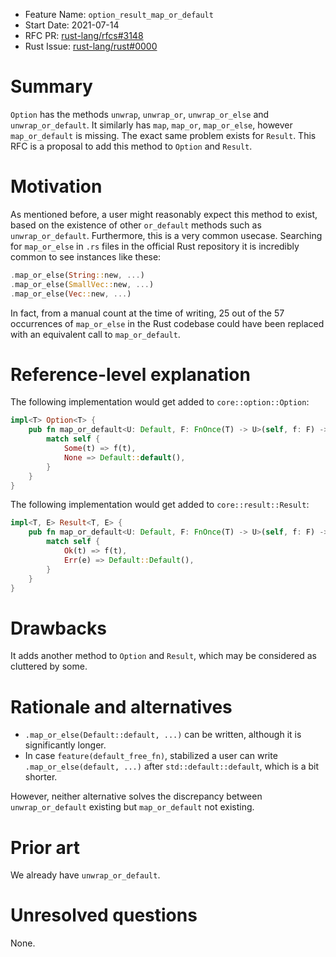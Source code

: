 - Feature Name: `option_result_map_or_default`
- Start Date: 2021-07-14
- RFC PR: [rust-lang/rfcs#3148](https://github.com/rust-lang/rfcs/pull/3148)
- Rust Issue: [rust-lang/rust#0000](https://github.com/rust-lang/rust/issues/0000)

# Summary
[summary]: #summary

`Option` has the methods `unwrap`, `unwrap_or`, `unwrap_or_else` and `unwrap_or_default`. It
similarly has `map`, `map_or`, `map_or_else`, however `map_or_default` is missing. The exact same
problem exists for `Result`. This RFC is a proposal to add this method to `Option` and `Result`.

# Motivation
[motivation]: #motivation

As mentioned before, a user might reasonably expect this method to exist, based on the existence of
other `or_default` methods such as `unwrap_or_default`. Furthermore, this is a very common usecase.
Searching for `map_or_else` in `.rs` files in the official Rust repository it is incredibly common
to see instances like these:

```rust
.map_or_else(String::new, ...)
.map_or_else(SmallVec::new, ...)
.map_or_else(Vec::new, ...)
```

In fact, from a manual count at the time of writing, 25 out of the 57 occurrences of `map_or_else`
in the Rust codebase could have been replaced with an equivalent call to `map_or_default`.

# Reference-level explanation
[reference-level-explanation]: #reference-level-explanation

The following implementation would get added to `core::option::Option`:

```rust
impl<T> Option<T> {
    pub fn map_or_default<U: Default, F: FnOnce(T) -> U>(self, f: F) -> U {
        match self {
            Some(t) => f(t),
            None => Default::default(),
        }
    }
}
```

The following implementation would get added to `core::result::Result`:

```rust
impl<T, E> Result<T, E> {
    pub fn map_or_default<U: Default, F: FnOnce(T) -> U>(self, f: F) -> U {
        match self {
            Ok(t) => f(t),
            Err(e) => Default::Default(),
        }
    }
}
```

# Drawbacks
[drawbacks]: #drawbacks

It adds another method to `Option` and `Result`, which may be considered as cluttered by some.

# Rationale and alternatives
[rationale-and-alternatives]: #rationale-and-alternatives

 - `.map_or_else(Default::default, ...)` can be written, although it is significantly longer.
 - In case `feature(default_free_fn)`, stabilized a user can write `.map_or_else(default, ...)`
   after `std::default::default`, which is a bit shorter.
   
However, neither alternative solves the discrepancy between `unwrap_or_default` existing but 
`map_or_default` not existing.

# Prior art
[prior-art]: #prior-art

We already have `unwrap_or_default`.

# Unresolved questions
[unresolved-questions]: #unresolved-questions

None.
